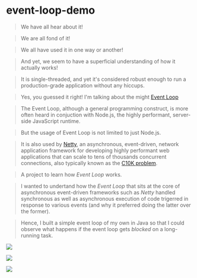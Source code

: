 # event-loop-demo

> We have all hear about it!

> We are all fond of it!

> We all have used it in one way or another!

> And yet, we seem to have a superficial understanding of how it actually works!

> It is single-threaded, and yet it's considered robust enough to run a production-grade application without any hiccups.

> Yes, you guessed it right! I'm talking about the might [Event Loop](https://nodejs.org/en/docs/guides/event-loop-timers-and-nexttick/)

> The Event Loop, although a general programming construct, is more often heard in conjuction with Node.js, the highly performant, server-side JavaScript runtime.

> But the usage of Event Loop is not limited to just Node.js.

> It is also used by [Netty](https://netty.io/), an asynchronous, event-driven, network application framework for developing highly performant web applications that can scale to tens of thousands concurrent connections, also typically known as the [C10K problem](https://dzone.com/articles/thousands-of-socket-connections-in-java-practical).

> A project to learn how _Event Loop_ works.

> I wanted to undertand how the _Event Loop_ that sits at the core of asynchronous event-driven frameworks such as _Netty_ handled synchronous as well as asynchronous execution of code trigerred in response to various events (and why it preferred doing the latter over the former).

> Hence, I built a simple event loop of my own in Java so that I could observe what happens if the event loop gets *blocked* on a long-running task.

![](https://user-images.githubusercontent.com/34649848/170875278-cb4b7c89-cbbe-4498-ab0d-cfa4cb8796bd.gif)

![](https://user-images.githubusercontent.com/34649848/170875314-dd3b281c-f93d-42ab-9de7-5358dc5bbbd8.gif)

![](https://user-images.githubusercontent.com/34649848/170875338-8f171c32-c675-4960-82a2-58b36c4608dc.gif)
